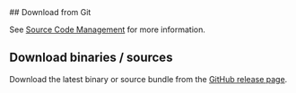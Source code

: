<head>
  <title>Download</title>
</head>
## Download from Git

See [Source Code Management](source-repository.html) for more information.

## Download binaries / sources

Download the latest binary or source bundle from the [GitHub release page](https://github.com/robtimus/data-url/releases).
